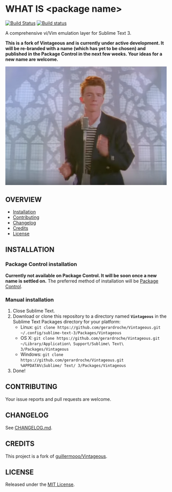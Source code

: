# WHAT IS &lt;package name&gt;

[![Build Status](https://travis-ci.org/gerardroche/Vintageous.svg?branch=master)](https://travis-ci.org/gerardroche/Vintageous) [![Build status](https://ci.appveyor.com/api/projects/status/pvea8jg8bdoq2rmn/branch/master)](https://ci.appveyor.com/project/guillermooo/vintageous/branch/master)

A comprehensive vi/Vim emulation layer for Sublime Text 3.

**This is a fork of Vintageous and is currently under active development. It will be re-branded with a name (which has yet to be chosen) and published in the Package Control in the next few weeks. Your ideas for a new name are welcome.**

[![Rick Astley - Never Gonna Give You Up](rickroll.png)](https://www.youtube.com/watch?v=dQw4w9WgXcQ)

## OVERVIEW

* [Installation](#installation)
* [Contributing](#contributing)
* [Changelog](#changelog)
* [Credits](#credits)
* [License](#license)

## INSTALLATION

### Package Control installation

**Currently not available on Package Control. It will be soon once a new name is settled on.** The preferred method of installation will be [Package Control](https://packagecontrol.io/browse/authors/gerardroche).

### Manual installation

1. Close Sublime Text.
2. Download or clone this repository to a directory named **`Vintageous`** in the Sublime Text Packages directory for your platform:
    * Linux: `git clone https://github.com/gerardroche/Vintageous.git ~/.config/sublime-text-3/Packages/Vintageous`
    * OS X: `git clone https://github.com/gerardroche/Vintageous.git ~/Library/Application\ Support/Sublime\ Text\ 3/Packages/Vintageous`
    * Windows: `git clone https://github.com/gerardroche/Vintageous.git %APPDATA%\Sublime/ Text/ 3/Packages/Vintageous`
3. Done!

## CONTRIBUTING

Your issue reports and pull requests are welcome.

## CHANGELOG

See [CHANGELOG.md](CHANGELOG.md).

## CREDITS

This project is a fork of [guillermooo/Vintageous](https://github.com/guillermooo/Vintageous).

## LICENSE

Released under the [MIT License](LICENSE).

